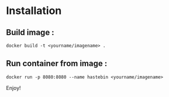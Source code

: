 Installation
==========


## Build image :

```
docker build -t <yourname/imagename> .
```

## Run container from image :

```
docker run -p 8080:8080 --name hastebin <yourname/imagename>
```

Enjoy!